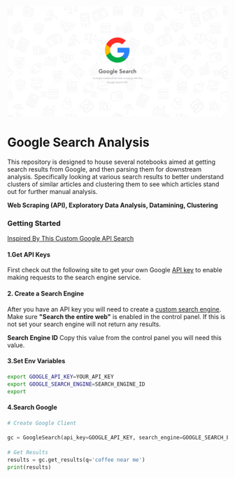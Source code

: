 ![image](google-header.png)

# **Google Search Analysis**

This repository is designed to house several notebooks aimed at getting search results from Google, and then parsing them for downstream analysis.
Specifically looking at various search results to better understand clusters of similar articles and clustering them to see which articles stand out for further manual analysis.

**Web Scraping (API), Exploratory Data Analysis, Datamining, Clustering**

### **Getting Started**
[Inspired By This Custom Google API Search](https://github.com/jjocampo/ML_PDF)

#### **1.Get API Keys**
First check out the following site to get your own Google [API key](https://developers.google.com/custom-search/v1/overview) to enable making requests to the search engine service.

#### **2. Create a Search Engine**
After you have an API key you will need to create a [custom search engine](https://developers.google.com/custom-search/docs/tutorial/creatingcse). Make sure **"Search the entire web"** is enabled in the control panel. If this is not set your search engine will not return any results.

**Search Engine ID** Copy this value from the control panel you will need this value.

#### **3.Set Env Variables**
```bash
export GOOGLE_API_KEY=YOUR_API_KEY
export GOOGLE_SEARCH_ENGINE=SEARCH_ENGINE_ID
export
```

#### **4.Search Google**
```python
# Create Google Client

gc = GoogleSearch(api_key=GOOGLE_API_KEY, search_engine=GOOGLE_SEARCH_ENGINE)

# Get Results
results = gc.get_results(q='coffee near me')
print(results)
```